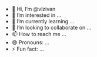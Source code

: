 - 👋 Hi, I’m @vlzivan
- 👀 I’m interested in ...
- 🌱 I’m currently learning ...
- 💞️ I’m looking to collaborate on ...
- 📫 How to reach me ...
- 😄 Pronouns: ...
- ⚡ Fun fact: ...

<!---
vlzivan/vlzivan is a ✨ special ✨ repository because its `README.md` (this file) appears on your GitHub profile.
You can click the Preview link to take a look at your changes.
--->
